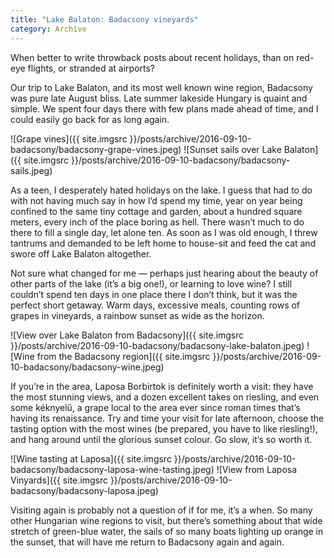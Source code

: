 ```yaml
---
title: "Lake Balaton: Badacsony vineyards"
category: Archive
---
```


When better to write throwback posts about recent holidays, than on red-eye flights, or stranded at airports?

Our trip to Lake Balaton, and its most well known wine region, Badacsony was pure late August bliss. Late summer lakeside Hungary is quaint and simple. We spent four days there with few plans made ahead of time, and I could easily go back for as long again.

![Grape vines]({{ site.imgsrc }}/posts/archive/2016-09-10-badacsony/badacsony-grape-vines.jpeg)
![Sunset sails over Lake Balaton]({{ site.imgsrc }}/posts/archive/2016-09-10-badacsony/badacsony-sails.jpeg)

As a teen, I desperately hated holidays on the lake. I guess that had to do with not having much say in how I’d spend my time, year on year being confined to the same tiny cottage and garden, about a hundred square meters, every inch of the place boring as hell. There wasn’t much to do there to fill a single day, let alone ten. As soon as I was old enough, I threw tantrums and demanded to be left home to house-sit and feed the cat and swore off Lake Balaton altogether.

Not sure what changed for me — perhaps just hearing about the beauty of other parts of the lake (it’s a big one!), or learning to love wine? I still couldn’t spend ten days in one place there I don’t think, but it was the perfect short getaway. Warm days, excessive meals, counting rows of grapes in vineyards, a rainbow sunset as wide as the horizon.

![View over Lake Balaton from Badacsony]({{ site.imgsrc }}/posts/archive/2016-09-10-badacsony/badacsony-lake-balaton.jpeg)
![Wine from the Badacsony region]({{ site.imgsrc }}/posts/archive/2016-09-10-badacsony/badacsony-wine.jpeg)

If you’re in the area, Laposa Borbirtok is definitely worth a visit: they have the most stunning views, and a dozen excellent takes on riesling, and even some kéknyelű, a grape local to the area ever since roman times that’s having its renaissance. Try and time your visit for late afternoon, choose the tasting option with the most wines (be prepared, you have to like riesling!), and hang around until the glorious sunset colour. Go slow, it’s so worth it.

![Wine tasting at Laposa]({{ site.imgsrc }}/posts/archive/2016-09-10-badacsony/badacsony-laposa-wine-tasting.jpeg)
![View from Laposa Vinyards]({{ site.imgsrc }}/posts/archive/2016-09-10-badacsony/badacsony-laposa.jpeg)

Visiting again is probably not a question of if for me, it’s a when. So many other Hungarian wine regions to visit, but there’s something about that wide stretch of green-blue water, the sails of so many boats lighting up orange in the sunset, that will have me return to Badacsony again and again.
